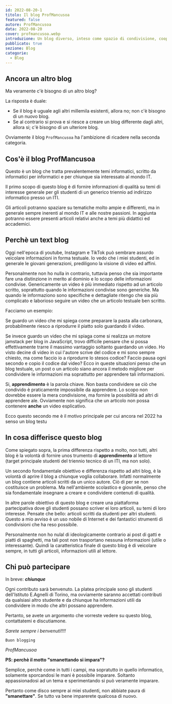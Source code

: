 ```yaml
---
id: 2022-08-20-1
titolo: Il blog ProfMancusoa
featured: false
autore: ProfMancusoa
data: 2022-08-20
cover: profmancusoa.webp
introduzione: Un blog diverso, inteso come spazio di condivisione, cooperazione ed apprendimento.
pubblicato: true
sezione: Blog
categorie:
  - Blog
---
```


## Ancora un altro blog

Ma veramente c'è bisogno di un altro blog?

La risposta è duale:

- Se il blog è uguale agli altri millemila esistenti, allora no; non c'è bisogno di un nuovo blog.
- Se al contrario si prova e si riesce a creare un blog differente dagli altri, allora si; c'è bisogno di un ulteriore blog.

Ovviamente il blog `ProfMancusoa` ha l'ambizione di ricadere nella seconda categoria.

## Cos'è il blog ProfMancusoa

Questo è un blog che tratta prevalentemente temi informatici, scritto da informatici per informatici e per chiunque sia interessato al mondo IT.

Il primo scopo di questo blog è di fornire informazioni di qualità su temi di interesse generale per gli studenti di un generico triennio ad indirizzo informatico presso un ITI.

Gli articoli potranno spaziare su tematiche molto ampie e differenti, ma in generale sempre inerenti al mondo IT e alle nostre passioni. In aggiunta potranno essere presenti articoli relativi anche a temi più didattici ed accademici.

## Perchè un text blog

Oggi nell'epoca di youtube, Instagram e TikTok può sembrare assurdo veicolare informazioni in forma testuale.
Io vedo che i miei studenti, ed in generale le giovani generazioni, prediligono la visione di video ed affini.

Personalmente non ho nulla in contrario, tuttavia penso che sia importante fare una distinzione in merito al dominio e lo scopo delle informazioni condivise.
Genericamente un video è più immediato rispetto ad un articolo scritto, soprattutto quando le informazioni condivise sono generiche.
Ma quando le informaziono sono specifiche e dettagliate ritengo che sia più complicato e laborioso seguire un video che un articolo testuale ben scritto.

Facciamo un esempio:

Se guardo un video che mi spiega come preparare la pasta alla carbonara, probabilmente riesco a riprodurre il piatto solo guardando il video.

Se invece guardo un video che mi spiaga come si realizza un motore jamstack per blog in JavaScript, trovo difficile pensare che si possa effettivamente trarre il massimo vantaggio soltanto guardando un video.
Ho visto decine di video in cui l'autore scrive del codice e mi sono sempre chiesto, ma come faccio io a riprodurre lo stesos codice? Faccio pausa ogni secondo e copio il codice dal video?
Ecco in queste situazioni penso che un blog testuale, un post o un articolo siano ancora il metodo migliore per condividere le informazioni ma soprattutto per apprendere tali informazioni.

Si, **apprendimento** è la parola chiave. Non basta condividere se ciò che condivido è praticamente impossibile da apprendere.
Lo scopo non dovrebbe essere la mera condivisione, ma fornire la possibilità ad altri di apprendere
ale.
Ovviamente non significa che un articolo non possa contenere **anche** un video esplicativo.

Ecco questo secondo me è il motivo principale per cui ancora nel 2022 ha senso un blog testu

## In cosa differisce questo blog

Come spiegato sopra, la prima differenza rispetto a molto, non tutti, altri blog è la volontà di fornire unos trumento di **apprendimento** al lettore (target principale studenti del triennio tecnico di un ITI, ma non solo).

Un secondo fondamentale obiettivo e differenza rispetto ad altri blog, è la volontà di aprire il blog a chiunque voglia collaborare.
Infatti normalmente un blog contiene articoli scritti da un unico autore. Ciò di per se non costituisce un problema.
Ma nell'ambiente scolastico e giovanile, penso che sia fondamentale insegnare a creare e condividere contenuti di qualità.

In altre parole obiettivo di questo blog e creare una piattaforma partecipativa dove gli studenti possano scriver ei loro articoli, su temi di loro interesse.
Pensate che bello: articoli scritti da studenti per altri studenti. Questo a mio avviso è un uso nobile di Internet e dei fantastici strumenti di condivisioni che ha reso possibile.

Personalmente non ho nulal di ideologicamente contrario ai post di gatti e piatti di spaghetti, ma tali post non trasportano nessuna informazioni (utile o interessante).
Quindi la caratteristica finale di questo blog è di veicolare sempre, in tutti gli articoli, informazioni utili al lettore.

## Chi può partecipare

In breve: **_chiunque_**

Ogni contributo sarà benvenuto.
La platea principale sono gli studenti dell'Istituto E.Agnelli di Torino, ma ovviamente saranno accettati contributi da qualsiasi altro studente e da chiunque ha informazioni utili da condividere in modo che altri possano apprendere.

Pertanto, se avete un argomento che vorreste vedere su questo blog, contattatemi e discutiamone.

_Sarete sempre i benvenuti!!!!_

`Buon blogging`

_ProfMancusoa_

**PS: perchè il motto "smanettando si impara"?**

Semplice, perchè come in tutti i campi, ma sopratutto in quello informatico, solamente sporcandosi le mani è possibile imparare.
Soltanto appassionadosi ad un tema e sperimentando si può veramente imparare.

Pertanto come disco sempre ai miei studenti, non abbiate paura di **"smanettare"**. Se tutto va bene imparerete qualcosa di nuovo.
